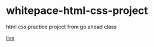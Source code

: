 # whitepace-html-css-project
html css practice project from  go ahead class 


<a href="https://mazharulislamtamim4.github.io/whitepace-html-css-project/"> live </a>
